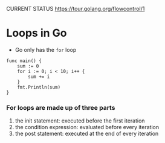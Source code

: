 CURRENT STATUS
https://tour.golang.org/flowcontrol/1

# Loops in Go

- Go only has the `for` loop

```
func main() {
	sum := 0
	for i := 0; i < 10; i++ {
		sum += i
	}
	fmt.Println(sum)
}
```

### For loops are made up of three parts

1. the init statement: executed before the first iteration
2. the condition expression: evaluated before every iteration
3. the post statement: executed at the end of every iteration
